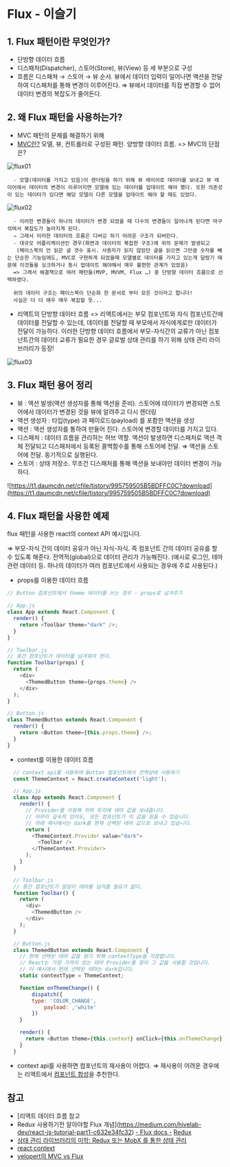 # Flux - 이슬기

## 1. Flux 패턴이란 무엇인가?

- 단방향 데이터 흐름
- 디스패처(Dispatcher), 스토어(Store), 뷰(View) 등 세 부분으로 구성
- 흐름은 디스패쳐 → 스토어 → 뷰 순서. 뷰에서 데이터 입력이 일어나면 액션을 전달하여 디스패처를 통해 변경이 이루어진다.
  ⇒ 뷰에서 데이터를 직접 변경할 수 없어 데이터 변경의 복잡도가 줄어든다.

## 2. 왜 Flux 패턴을 사용하는가?

- MVC 패턴의 문제를 해결하기 위해
- [MVC란?](https://kwonsye.github.io/study%20note/2019/03/03/mvc-pattern.html) 모델, 뷰, 컨트롤러로 구성된 패턴. 양방향 데이터 흐름.
  => MVC의 단점은?

![flux01](https://user-images.githubusercontent.com/38618187/91383147-652d5780-e866-11ea-890b-7a560f4250dd.png)

      - 모델(데이터를 가지고 있음)이 렌더링을 하기 위해 뷰 레이어로 데이터를 보내고 뷰 레이어에서 데이터의 변경이 이루어지면 모델에 있는 데이터를 업데이트 해야 했다. 또한 의존성이 있는 데이터가 있다면 해당 모델이 다른 모델을 업데이트 해야 할 때도 있었다.

![flux02](https://user-images.githubusercontent.com/38618187/91383196-7f673580-e866-11ea-91e0-fd2c94e297ef.png)

      - 이러한 변경들이 하나의 데이터가 변경 되었을 때 다수의 변경들이 일어나게 된다면 마구 섞여서 복잡도가 높아지게 된다.
      ⇒ 그래서 이러한 데이터의 흐름은 디버깅 하기 어려운 구조가 되버린다.
      - 대규모 어플리케이션인 경우(화면과 데이터의 복잡한 구조)에 위의 문제가 발생되고
       (페이스북의 안 읽은 글 갯수 표시. 사용자가 읽지 않았던 글을 읽으면 그만큼 숫자를 빼는 단순한 기능임에도, MVC로 구현하게 되었을때 모델별로 데이터를 가지고 있는게 달랐기 때문에 이것들을 싱크하거나 동시 업데이트 해야해서 매우 불편한 관계가 있었음)
      => 그래서 해결책으로 여러 패턴들(MVP, MVVM, Flux …) 중 단방향 데이터 흐름으로 선택하였다.

      위의 데이터 구조는 페이스북이 단순화 한 문서로 부터 모은 것이라고 합니다!
      사실은 더 더 매우 매우 복잡할 듯...

- 리액트의 단방향 데이터 흐름
  => 리액트에서는 부모 컴포넌트와 자식 컴포넌트간에 데이터를 전달할 수 있는데, 데이터를 전달할 때 부모에서 자식에게로만 데이터가 전달이 가능하다.
  이러한 단방향 데이터 흐름에서 부모-자식간의 교류가 아닌 컴포넌트간의 데이터 교류가 필요한 경우 글로벌 상태 관리를 하기 위해 상태 관리 라이브러리가 등장!

![flux03](https://user-images.githubusercontent.com/38618187/91383245-a0c82180-e866-11ea-98d8-81db7db61dad.png)

## 3. Flux 패턴 용어 정리

- 뷰 : 액션 발생(액션 생성자를 통해 액션을 준비). 스토어에 데이터가 변경되면 스토어에서 데이터가 변경된 것을 뷰에 알려주고 다시 렌더링
- 액션 생성자 : 타입(type) 과 페이로드(payload) 를 포함한 액션을 생성
- 액션 : 액션 생성자를 통하여 만들어 진다. 스토어에 변경할 데이터를 가지고 있다.
- 디스패처 : 데이터 흐름을 관리하는 허브 역할. 액션이 발생하면 디스패처로 액션 객체 전달되고 디스패처에서 등록된 콜백함수를 통해 스토어에 전달. ⇒ 액션을 스토어에 전달. 동기적으로 실행된다.
- 스토어 : 상태 저장소. 무조건 디스패처를 통해 액션을 보내야만 데이터 변경이 가능하다.

![https://t1.daumcdn.net/cfile/tistory/995759505B5BDFFC0C?download](https://t1.daumcdn.net/cfile/tistory/995759505B5BDFFC0C?download)

## 4. Flux 패턴을 사용한 예제

flux 패턴을 사용한 react의 context API 예시입니다.

⇒ 부모-자식 간의 데이터 공유가 아닌 자식-자식. 즉 컴포넌트 간의 데이터 공유를 할 수 있도록 해준다.
전역적(global)으로 데이터 관리가 가능해진다. (예시로 로그인, 테마 관련 데이터 등. 하나의 데이터가 여러 컴포넌트에서 사용되는 경우에 주로 사용된다.)

- props를 이용한 데이터 흐름

```javascript
// Button 컴포넌트에서 theme 데이터를 쓰는 경우 - props로 넘겨주기

// App.js
class App extends React.Component {
  render() {
    return <Toolbar theme="dark" />;
  }
}

// Toolbar.js
// 중간 컴포넌트가 데이터를 넘겨줘야 한다.
function Toolbar(props) {
  return (
    <div>
      <ThemedButton theme={props.theme} />
    </div>
  );
}

// Button.js
class ThemedButton extends React.Component {
  render() {
    return <Button theme={this.props.theme} />;
  }
}
```

- context를 이용한 데이터 흐름

```javascript
  // context api를 사용하여 Button 컴포넌트에서 전역상태 사용하기
  const ThemeContext = React.createContext('light');

  // App.js
  class App extends React.Component {
    render() {
      // Provider를 이용해 하위 트리에 테마 값을 보내줍니다.
      // 아무리 깊숙히 있어도, 모든 컴포넌트가 이 값을 읽을 수 있습니다.
      // 아래 예시에서는 dark를 현재 선택된 테마 값으로 보내고 있습니다.
      return (
        <ThemeContext.Provider value="dark">
          <Toolbar />
        </ThemeContext.Provider>
      );
    }
  }

  // Toolbar.js
  // 중간 컴포넌트가 일일이 테마를 넘겨줄 필요가 없다.
  function Toolbar() {
    return (
      <div>
        <ThemedButton />
      </div>
    );
  }

  // Button.js
  class ThemedButton extends React.Component {
    // 현재 선택된 테마 값을 읽기 위해 contextType을 지정합니다.
    // React는 가장 가까이 있는 테마 Provider를 찾아 그 값을 사용할 것입니다.
    // 이 예시에서 현재 선택된 테마는 dark입니다.
    static contextType = ThemeContext;

    function onThemeChange() {
  		dispatch({
  	    type: 'COLOR_CHANGE',
  			payload: ,'white'
  		})
    }

    render() {
      return <Button theme={this.context} onClick={this.onThemeChange} />;
    }
  }
```

- context api를 사용하면 컴포넌트의 재사용이 어렵다.
  ⇒ 재사용이 어려운 경우에는 리액트에서 [컴포넌트 합성](https://ko.reactjs.org/docs/composition-vs-inheritance.html)을 추천한다.

## 참고

- [리액트 데이터 흐름 참고
- Redux 사용하기전 알아야할 Flux 개념](https://medium.com/hivelab-dev/react-js-tutorial-part1-c632e34fc32)
  [- F](https://lemontia.tistory.com/637)[lux docs -](https://facebook.github.io/flux/docs/in-depth-overview) [Redux](https://blog.naver.com/backsajang420/221368106022)
- [상태 관리 라이브러리의 미학: Redux 또는 MobX 를 통한 상태 관리](https://velog.io/@velopert/redux-or-mobx)
- [react context](https://ko.reactjs.org/docs/context.html#gatsby-focus-wrapper)
- [velopert의 MVC vs Flux](https://www.youtube.com/watch?v=LRUQfJLuPA8)
